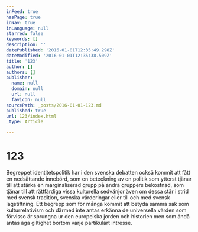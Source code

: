 ```yaml
---
inFeed: true
hasPage: true
inNav: true
inLanguage: null
starred: false
keywords: []
description: ''
datePublished: '2016-01-01T12:35:49.298Z'
dateModified: '2016-01-01T12:35:38.509Z'
title: '123'
author: []
authors: []
publisher:
  name: null
  domain: null
  url: null
  favicon: null
sourcePath: _posts/2016-01-01-123.md
published: true
url: 123/index.html
_type: Article

---
```

# 123

Begreppet identitetspolitik har i den svenska debatten också kommit att fått en nedsättande innebörd, som en beteckning av en politik som ytterst tjänar till att stärka en marginaliserad grupp på andra gruppers bekostnad, som tjänar till att rättfärdiga vissa kulturella sedvänjor även om dessa står i strid med svensk tradition, svenska värderingar eller till och med svensk lagstiftning. Ett begrepp som för många kommit att betyda samma sak som kulturrelativism och därmed inte antas erkänna de universella värden som förvisso är sprungna ur den europeiska jorden och historien men som ändå antas äga giltighet bortom varje partikulärt intresse.